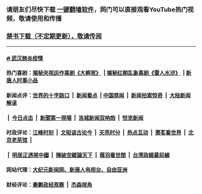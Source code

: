 ### 请朋友们尽快下载 [一键翻墙软件](https://github.com/gfw-breaker/nogfw/)，网门可以直接观看YouTube热门视频，敬请使用和传播

### [禁书下载（不定期更新），敬请传阅](https://github.com/gfw-breaker/books/blob/master/README.md)

---

#### [🔥 武汉肺炎疫情](new/ogate.md?videos/corona/)

#### 热门喜剧：[揭秘央视运作喜剧《大裤衩》](new/ogate.md?videos/res/big-shorts/) &nbsp;|&nbsp;[揭秘红朝乱象喜剧《雷人水浒》](new/ogate.md?videos/res/OutlawsOfMarsh/) &nbsp;|&nbsp;[新唐人时事小品](new/ogate.md?videos/res/comedy/)

#### 新闻点评：[世界的十字路口](new/ogate.md?tanghao/) &nbsp;|&nbsp; [新闻看点](new/ogate.md?news-insight/) &nbsp;|&nbsp;[中国禁闻](new/ogate.md?ntdtv-news/) &nbsp;|&nbsp; [新闻拍案惊奇](new/ogate.md?dayu/) &nbsp;|&nbsp; [大陆新闻解读](new/ogate.md?ntdtv-comedy/)
####   &nbsp;|&nbsp;  [今日点击](new/ogate.md?news-click/)  &nbsp;|&nbsp; [新聞第一現場](new/ogate.md?primary-scene/) &nbsp;|&nbsp; [洛城新闻双响炮](new/ogate.md?la-news/) &nbsp;|&nbsp; [悦览新闻](new/ogate.md?dingyue/)

#### 时政评论：[江峰时刻](new/ogate.md?today-in-history/) &nbsp;|&nbsp; [文昭谈古论今](new/ogate.md?wenzhao/) &nbsp;|&nbsp; [天亮时分](new/ogate.md?tianliang/) &nbsp;|&nbsp; [热点互动](new/ogate.md?ntdtv-rdhd/) &nbsp;|&nbsp; [萧茗看世界](new/ogate.md?simonegao/) &nbsp;|&nbsp; [北京老茶馆](new/ogate.md?teahouse/)  &nbsp;|&nbsp;  
####   &nbsp;|&nbsp;  [明居正透視中國](new/ogate.md?decoding-china/)  &nbsp;|&nbsp; [陳破空縱論天下](new/ogate.md?pokong/)  &nbsp;|&nbsp; [薇羽看世間](new/ogate.md?weiyu/)  &nbsp;|&nbsp; [台湾政經最前線](new/ogate.md?taiwan/)   

#### 网站代理：[大纪元新闻网、新唐人电视台、自由亚洲](new/ogate.md?)

#### 财经评论：[秦鹏政经观察](new/ogate.md?qinpeng/) &nbsp;|&nbsp; [杰森視角 ](new/ogate.md?jason/)

<img src='http://gfw-breaker.win/link4.md' width='0px' height='0px'/>

